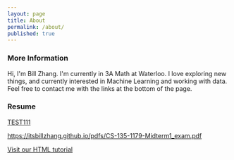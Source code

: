```yaml
---
layout: page
title: About
permalink: /about/
published: true
---
```



### More Information

Hi, I'm Bill Zhang. I'm currently in 3A Math at Waterloo. I love exploring new things, and currently interested in Machine Learning and working with data. Feel free to contact me with the links at the bottom of the page.

### Resume

<a href="https://itsbillzhang.github.io/pdfs/CS-135-1179-Midterm1_exam.pdf" target="_blank" type="application/pdf">TEST111</a>

https://itsbillzhang.github.io/pdfs/CS-135-1179-Midterm1_exam.pdf

<a href="https://www.w3schools.com/html/">Visit our HTML tutorial</a>
